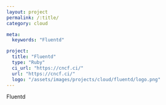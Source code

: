 ```yaml
---
layout: project
permalink: /:title/
category: cloud

meta:
  keywords: "Fluentd"

project:
  title: "Fluentd"
  type: "Ruby"
  ci_url: "https://cncf.ci/"
  url: "https://cncf.ci/"
  logo: "/assets/images/projects/cloud/fluentd/logo.png"
---
```


<p>Fluentd</p>
